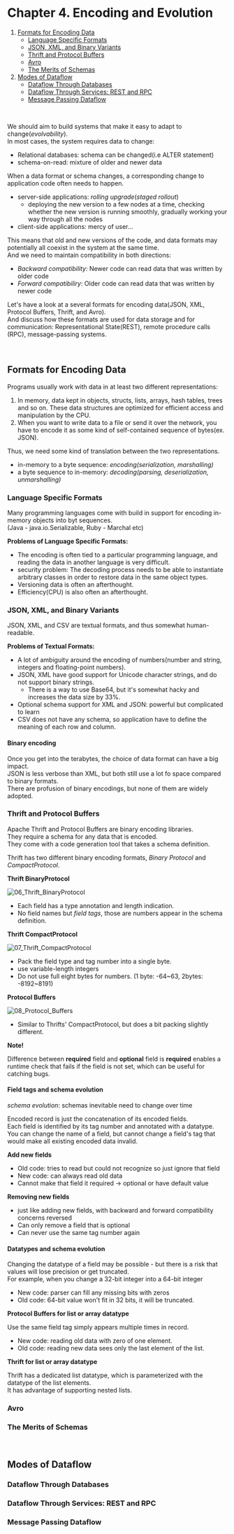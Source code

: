 # Chapter 4. Encoding and Evolution

1. [Formats for Encoding Data](#Formats-for-Encoding-Data)
    - [Language Specific Formats](#Language-Specific-Formats)
    - [JSON, XML, and Binary Variants](#JSON,-XML,-and-Binary-Variants)
    - [Thrift and Protocol Buffers](#Thrift-and-Protocol-Buffers)
    - [Avro](#Avro)
    - [The Merits of Schemas](#The-Merits-of-Schemas)
2. [Modes of Dataflow](#Modes-of-Dataflow)
    - [Dataflow Through Databases](#Dataflow-Through-Databases)
    - [Dataflow Through Services: REST and RPC](#Dataflow-Through-Services:-REST-and-RPC)
    - [Message Passing Dataflow](#Message-Passing-Dataflow)

<br/>

We should aim to build systems that make it easy to adapt to change(_evolvability_).  
In most cases, the system requires data to change:  

- Relational databases: schema can be changed(i.e ALTER statement)
- schema-on-read: mixture of older and newer data

When a data format or schema changes, a corresponding change to application code often needs to happen.  

- server-side applications: _rolling upgrade_(_staged rollout_)
   - deploying the new version to a few nodes at a time, checking whether the new version is running smoothly, gradually working your way through all the nodes
- client-side applications: mercy of user... 

This means that old and new versions of the code, and data formats may potentially all coexist in the system at the same time.  
And we need to maintain compatibility in both directions:  

- _Backward compatibility_: Newer code can read data that was written by older code
- _Forward compatibiliry_: Older code can read data that was written by newer code

Let's have a look at a several formats for encoding data(JSON, XML, Protocol Buffers, Thrift, and Avro).  
And discuss how these formats are used for data storage and for communication: Representational State(REST), remote procedure calls (RPC), message-passing systems.  

<br/>

## Formats for Encoding Data

Programs usually work with data in at least two different representations:

1. In memory, data kept in objects, structs, lists, arrays, hash tables, trees and so on.
   These data  structures are optimized for efficient access and manipulation by the CPU.
2. When you want to write data to a file or send it over the network, you have to encode it as
   some kind of self-contained sequence of bytes(ex. JSON).

Thus, we need some kind of translation between the two representations.

- in-memory to a byte sequence: _encoding(serialization, marshalling)_
- a byte sequence to in-memory: _decoding(parsing, deserialization, unmarshalling)_

### Language Specific Formats

Many programming languages come with build in support for encoding in-memory objects into byt sequences.  
(Java - java.io.Serializable, Ruby - Marchal etc)

**Problems of Language Specific Formats:**

- The encoding is often tied to a particular programming language, and reading the data in another language is very difficult.
- security problem: The decoding process needs to be able to instantiate arbitrary classes in order to restore data in the same object types.
- Versioning data is often an afterthought.
- Efficiency(CPU) is also often an afterthought.

### JSON, XML, and Binary Variants

JSON, XML, and CSV are textual formats, and thus somewhat human-readable.

**Problems of Textual Formats:**

- A lot of ambiguity around the encoding of numbers(number and string, integers and floating-point numbers).
- JSON, XML have good support for Unicode character strings, and do not support binary strings.
   - There is a way to use Base64, but it's somewhat hacky and increases the data size by 33%.
- Optional schema support for XML and JSON: powerful but complicated to learn
- CSV does not have any schema, so application have to define the meaning of each row and column.

#### Binary encoding

Once you get into the terabytes, the choice of data format can have a big impact.  
JSON is less verbose than XML, but both still use a lot fo space compared to binary formats.  
There are profusion of binary encodings, but none of them are widely adopted.

### Thrift and Protocol Buffers

Apache Thrift and Protocol Buffers are binary encoding libraries.  
They require a schema for any data that is encoded.  
They come with a code generation tool that takes a schema definition.

Thrift has two different binary encoding formats, _Binary Protocol_ and _CompactProtocol_.

**Thrift BinaryProtocol**

![06_Thrift_BinaryProtocol](../resources/part1/06_Thrift_BinaryProtocol.png)

- Each field has a type annotation and length indication.
- No field names but _field tags_, those are numbers appear in the schema definition.

**Thrift CompactProtocol**

![07_Thrift_CompactProtocol](../resources/part1/07_Thrift_CompactProtocol.png)

- Pack the field type and tag number into a single byte.
- use variable-length integers
- Do not use full eight bytes for numbers. (1 byte: -64~63, 2bytes: -8192~8191)

**Protocol Buffers**

![08_Protocol_Buffers](../resources/part1/08_Protocol_Buffers.png)

- Similar to Thrifts' CompactProtocol, but does a bit packing slightly different.

**Note!**

Difference between **required** field and **optional** field is
**required** enables a runtime check that fails if the field is not set, which can be useful for catching bugs.

#### Field tags and schema evolution

_schema evolution_: schemas inevitable need to change over time

Encoded record is just the concatenation of its encoded fields.  
Each field is identified by its tag number and annotated with a datatype.  
You can change the name of a field, but cannot change a field's tag that would make all existing encoded data invalid.  

**Add new fields**

- Old code: tries to read but could not recognize so just ignore that field
- New code: can always read old data
- Cannot make that field it required -> optional or have default value

**Removing new fields**

- just like adding new fields, with backward and forward compatibility concerns reversed
- Can only remove a field that is optional
- Can never use the same tag number again

#### Datatypes and schema evolution

Changing the datatype of a field may be possible - but there is a risk that values will lose precision or get truncated.  
For example, when you change a 32-bit integer into a 64-bit integer
- New code: parser can fill any missing bits with zeros
- Old code: 64-bit value won't fit in 32 bits, it will be truncated.  

**Protocol Buffers for list or array datatype**

Use the same field tag simply appears multiple times in record.  
- New code: reading old data with zero of one element. 
- Old code: reading new data sees only the last element of the list.  

**Thrift for list or array datatype**

Thrift has a dedicated list datatype, which is parameterized with the datatype of the list elements.  
It has advantage of supporting nested lists.

### Avro

### The Merits of Schemas

<br/>

## Modes of Dataflow

### Dataflow Through Databases

### Dataflow Through Services: REST and RPC

### Message Passing Dataflow


